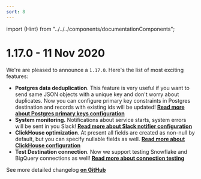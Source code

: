 ```yaml
---
sort: 8
---
```


import {Hint} from "../../../components/documentationComponents";

# 1.17.0 - 11 Nov 2020

We're are pleased to announce a `1.17.0`. Here's the list of most exciting features:

* **Postgres data deduplication**. This feature is very useful if you want to send same JSON objects with a unique key and don't worry about duplicates. Now you can configure primary key constraints in Postgres destination and records with existing ids will be updated! [**Read more about Postgres primary keys configuration** ](/docs/configuration/primary-keys-configuration)
* **System monitoring.** Notifications about service starts, system errors will be sent in you Slack! [**Read more about Slack notifier configuration**](/docs/configuration)
* **ClickHouse optimization**. At present all fields are created as non-null by default, but you can specify nullable fields as well. [**Read more about ClickHouse configuration**](/docs/destinations-configuration/clickhouse-destination#engine)
* **Test Destination connection**. Now we support testing Snowflake and BigQuery connections as well! [**Read more about connection testing**](/docs/other-features/admin-endpoints)

<Hint>
    See more detailed changelog <a href="https://github.com/jitsucom/eventnative/releases"><b>on GitHub</b></a>
</Hint>

